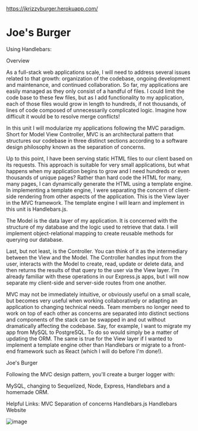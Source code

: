 https://jkrizzyburger.herokuapp.com/

# Joe's Burger

Using Handlebars:

Overview

As a full-stack web applications scale, I will need to address several issues related to that growth: organization of the codebase, ongoing development and maintenance, and continued collaboration. So far, my applications are easily managed as they only consist of a handful of files. I could limit the code base to these few files, but as I add functionality to my application, each of those files would grow in length to hundreds, if not thousands, of lines of code composed of unnecessarily complicated logic. Imagine how difficult it would be to resolve merge conflicts!

In this unit I will modularize my applications following the MVC paradigm. Short for Model View Controller, MVC is an architectural pattern that structures our codebase in three distinct sections according to a software design philosophy known as the separation of concerns.

Up to this point, I have been serving static HTML files to our client based on its requests. This approach is suitable for very small applications, but what happens when my application begins to grow and I need hundreds or even thousands of unique pages? Rather than hard code the HTML for many, many pages, I can dynamically generate the HTML using a template engine. In implementing a template engine, I were separating the concern of client-side rendering from other aspects of the application. This is the View layer in the MVC framework. The template engine I will learn and implement in this unit is Handlebars.js.

The Model is the data layer of my application. It is concerned with the structure of my database and the logic used to retrieve that data. I will implement object-relational mapping to create reusable methods for querying our database.

Last, but not least, is the Controller.  You can think of it as the intermediary between the View and the Model. The Controller handles input from the user, interacts with the Model to create, read, update or delete data, and then returns the results of that query to the user via the View layer. I'm already familiar with these operations in our Express.js apps, but I will now separate my client-side and server-side routes from one another.

MVC may not be immediately intuitive, or obviously useful on a small scale, but becomes very useful when working collaboratively or adapting an application to changing technical needs. Team members no longer need to work on top of each other as concerns are separated into distinct sections and components of the stack can be swapped in and out without dramatically affecting the codebase. Say, for example, I want to migrate my app from MySQL to PostgreSQL. To do so would simply be a matter of updating the ORM. The same is true for the View layer if I wanted to implement a template engine other than Handlebars or migrate to a front-end framework such as React (which I will do before I'm done!).


Joe's Burger

Following the MVC design pattern, you'll create a burger logger with:

MySQL, changing to Sequelized, Node, Express, Handlebars and a homemade ORM.

Helpful Links:
MVC
Separation of concerns
Handlebars.js
Handlebars Website


![image](https://user-images.githubusercontent.com/46582302/65398341-8cd98d00-dd84-11e9-9ae5-ff4aa2970e0b.png)

